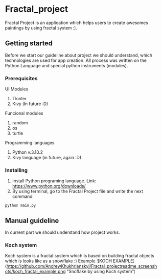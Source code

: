 # Fractal_project
Fractal Project is an application which helps users to create awesomes paintings by using fractal system :).

## Getting started
Before we start our guideline about project we should understand, which technologies are used for app creation.
All process was written on the Python Language and special python instruments (modules).

### Prerequisites
UI Modules
1. Tkinter
2. Kivy (In future :D)

Funcional modules
1. random
2. os
3. turtle

Programming languages
1. Python v.3.10.2
2. Kivy language (in future, again :D)

### Installing
1. Install Python programing language. Link: https://www.python.org/downloads/
2. By using terminal, go to the Fractal Project file and write the next command
```
python main.py
```

## Manual guideline
In current part we should understand how project works.
### Koch system
Koch system is a fractal system which is based on building fractal objects which is looks like as a snowflake :)
Example
![KOCH EXAMPLE] (https://github.com/AndrewKhukhrianskyi/Fractal_projectreadme_screenshots/koch_fractal_example.png "Snoflake by using Koch system")
